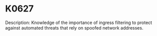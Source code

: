 # K0627
Description: Knowledge of the importance of ingress filtering to protect against automated threats that rely on spoofed network addresses.
